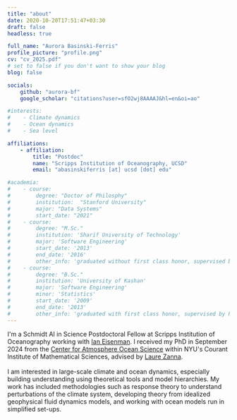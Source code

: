 ```yaml
---
title: "about"
date: 2020-10-20T17:51:47+03:30
draft: false
headless: true

full_name: "Aurora Basinski-Ferris"
profile_picture: "profile.png"
cv: "cv_2025.pdf"
# set to false if you don't want to show your blog
blog: false

socials:
    github: "aurora-bf"
    google_scholar: "citations?user=sfO2wj8AAAAJ&hl=en&oi=ao"

#interests:
#    - Climate dynamics
#    - Ocean dynamics
#    - Sea level

affiliations:
    - affiliation:
        title: "Postdoc"
        name: "Scripps Institution of Oceanography, UCSD"
        email: "abasinskiferris [at] ucsd [dot] edu"

#academia:
#    - course:
#        degree: "Doctor of Philosphy"
#        institution:  "Stanford University"
#        major: "Data Systems"
#        start_date: "2021"
#    - course:
#        degree: "M.Sc."
#        institution: 'Sharif University of Technology'
#        major: 'Software Engineering'
#        start_date: '2013'
#        end_date: '2016'
#        other_info: 'graduated without first class honor, supervised by Prof. Very Cool!'
#    - course:
#        degree: "B.Sc."
#        institution: 'University of Kashan'
#        major: 'Software Engineering'
#        minor: 'Statistics'
#        start_date: '2009'
#        end_date: '2013'
#        other_info: 'graduated with first class honor, supervised by Prof.  Cool!'
---
```

I'm a Schmidt AI in Science Postdoctoral Fellow at Scripps Institution of Oceanography working with [Ian Eisenman](https://eisenman.ucsd.edu/). I received my PhD in September 2024 from the [Center for Atmosphere Ocean Science](https://caos.cims.nyu.edu/dynamic/) within NYU's Courant Institute of Mathematical Sciences, advised by [Laure Zanna](https://zanna-researchteam.github.io/).
\
\
I am interested in large-scale climate and ocean dynamics, especially building understanding using theoretical tools and model hierarchies. My work has included methodologies such as response theory to understand perturbations of the climate system, developing theory from idealized geophysical fluid dynamics models, and working with ocean models run in simplified set-ups.
